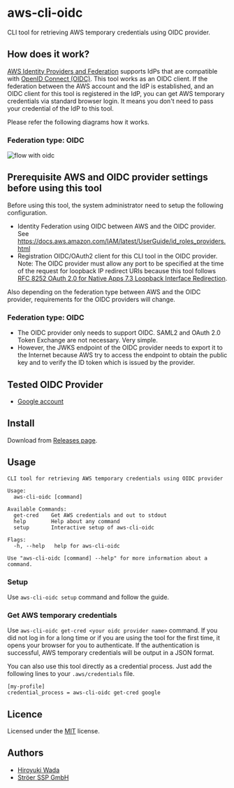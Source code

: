 # aws-cli-oidc

CLI tool for retrieving AWS temporary credentials using OIDC provider.


## How does it work?

[AWS Identity Providers and Federation](https://docs.aws.amazon.com/IAM/latest/UserGuide/id_roles_providers.html) supports IdPs that are compatible with [OpenID Connect (OIDC)](http://openid.net/connect/). This tool works as an OIDC client. If the federation between the AWS account and the IdP is established, and an OIDC client for this tool is registered in the IdP, you can get AWS temporary credentials via standard browser login. It means you don't need to pass your credential of the IdP to this tool.

Please refer the following diagrams how it works.

### Federation type: OIDC

![flow with oidc](flow-with-oidc.png)

## Prerequisite AWS and OIDC provider settings before using this tool

Before using this tool, the system administrator need to setup the following configuration.

- Identity Federation using OIDC between AWS and the OIDC provider. See https://docs.aws.amazon.com/IAM/latest/UserGuide/id_roles_providers.html
- Registration OIDC/OAuth2 client for this CLI tool in the OIDC provider. Note: The OIDC provider must allow any port to be specified at the time of the request for loopback IP redirect URIs because this tool follows [RFC 8252 OAuth 2.0 for Native Apps 7.3 Loopback Interface Redirection](https://tools.ietf.org/html/rfc8252#section-7.3).

Also depending on the federation type between AWS and the OIDC provider, requirements for the OIDC providers will change.

### Federation type: OIDC

- The OIDC provider only needs to support OIDC. SAML2 and OAuth 2.0 Token Exchange are not necessary. Very simple.
- However, the JWKS endpoint of the OIDC provider needs to export it to the Internet because AWS try to access the endpoint to obtain the public key and to verify the ID token which is issued by the provider.

## Tested OIDC Provider

- [Google account](https://accounts.google.com/.well-known/openid-configuration)

## Install

Download from [Releases page](https://github.com/mbrtargeting/aws-cli-oidc/releases).


## Usage

```
CLI tool for retrieving AWS temporary credentials using OIDC provider

Usage:
  aws-cli-oidc [command]

Available Commands:
  get-cred    Get AWS credentials and out to stdout
  help        Help about any command
  setup       Interactive setup of aws-cli-oidc

Flags:
  -h, --help   help for aws-cli-oidc

Use "aws-cli-oidc [command] --help" for more information about a command.
```


### Setup

Use `aws-cli-oidc setup` command and follow the guide.


### Get AWS temporary credentials

Use `aws-cli-oidc get-cred <your oidc provider name>` command. 
If you did not log in for a long time or if you are using the tool for the first time, it opens your browser for you to authenticate.
If the authentication is successful, AWS temporary credentials will be output in a JSON format.

You can also use this tool directly as a credential process.
Just add the following lines to your `.aws/credentials` file.
```
[my-profile]
credential_process = aws-cli-oidc get-cred google
```

## Licence

Licensed under the [MIT](/LICENSE) license.


## Authors

- [Hiroyuki Wada](https://github.com/wadahiro)
- [Ströer SSP GmbH](https://www.stroeer.de/konvergenz-konzepte/daten-technologien/stroeer-ssp.html)